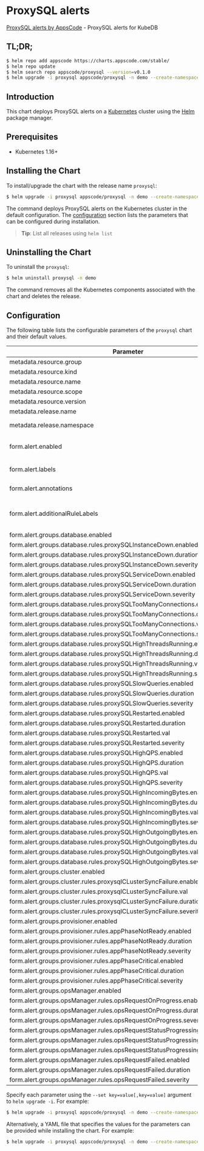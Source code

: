 # ProxySQL alerts

[ProxySQL alerts by AppsCode](https://github.com/appscode/alerts) - ProxySQL alerts for KubeDB

## TL;DR;

```bash
$ helm repo add appscode https://charts.appscode.com/stable/
$ helm repo update
$ helm search repo appscode/proxysql --version=v0.1.0
$ helm upgrade -i proxysql appscode/proxysql -n demo --create-namespace --version=v0.1.0
```

## Introduction

This chart deploys ProxySQL alerts on a [Kubernetes](http://kubernetes.io) cluster using the [Helm](https://helm.sh) package manager.

## Prerequisites

- Kubernetes 1.16+

## Installing the Chart

To install/upgrade the chart with the release name `proxysql`:

```bash
$ helm upgrade -i proxysql appscode/proxysql -n demo --create-namespace --version=v0.1.0
```

The command deploys ProxySQL alerts on the Kubernetes cluster in the default configuration. The [configuration](#configuration) section lists the parameters that can be configured during installation.

> **Tip**: List all releases using `helm list`

## Uninstalling the Chart

To uninstall the `proxysql`:

```bash
$ helm uninstall proxysql -n demo
```

The command removes all the Kubernetes components associated with the chart and deletes the release.

## Configuration

The following table lists the configurable parameters of the `proxysql` chart and their default values.

|                                   Parameter                                   |                  Description                  |                     Default                      |
|-------------------------------------------------------------------------------|-----------------------------------------------|--------------------------------------------------|
| metadata.resource.group                                                       |                                               | <code>kubedb.com</code>                          |
| metadata.resource.kind                                                        |                                               | <code>ProxySQL</code>                             |
| metadata.resource.name                                                        |                                               | <code>proxysqls</code>                            |
| metadata.resource.scope                                                       |                                               | <code>Namespaced</code>                          |
| metadata.resource.version                                                     |                                               | <code>v1alpha2</code>                            |
| metadata.release.name                                                         | Release name                                  | <code>""</code>                                  |
| metadata.release.namespace                                                    | Release namespace                             | <code>""</code>                                  |
| form.alert.enabled                                                            | # Enable PrometheusRule alerts                | <code>true</code>                                |
| form.alert.labels                                                             | # Labels for default rules                    | <code>{"release":"kube-prometheus-stack"}</code> |
| form.alert.annotations                                                        | # Annotations for default rules               | <code>{}</code>                                  |
| form.alert.additionalRuleLabels                                               | # Additional labels for PrometheusRule alerts | <code>{}</code>                                  |
| form.alert.groups.database.enabled                                            |                                               | <code>true</code>                                |
| form.alert.groups.database.rules.proxySQLInstanceDown.enabled                 |                                               | <code>true</code>                                |
| form.alert.groups.database.rules.proxySQLInstanceDown.duration                |                                               | <code>"0m"</code>                                |
| form.alert.groups.database.rules.proxySQLInstanceDown.severity                |                                               | <code>critical</code>                            |
| form.alert.groups.database.rules.proxySQLServiceDown.enabled                  |                                               | <code>true</code>                                |
| form.alert.groups.database.rules.proxySQLServiceDown.duration                 |                                               | <code>"0m"</code>                                |
| form.alert.groups.database.rules.proxySQLServiceDown.severity                 |                                               | <code>critical</code>                            |
| form.alert.groups.database.rules.proxySQLTooManyConnections.enabled           |                                               | <code>true</code>                                |
| form.alert.groups.database.rules.proxySQLTooManyConnections.duration          |                                               | <code>"2m"</code>                                |
| form.alert.groups.database.rules.proxySQLTooManyConnections.val               |                                               | <code>80</code>                                  |
| form.alert.groups.database.rules.proxySQLTooManyConnections.severity          |                                               | <code>warning</code>                             |
| form.alert.groups.database.rules.proxySQLHighThreadsRunning.enabled           |                                               | <code>true</code>                                |
| form.alert.groups.database.rules.proxySQLHighThreadsRunning.duration          |                                               | <code>"2m"</code>                                |
| form.alert.groups.database.rules.proxySQLHighThreadsRunning.val               |                                               | <code>60</code>                                  |
| form.alert.groups.database.rules.proxySQLHighThreadsRunning.severity          |                                               | <code>warning</code>                             |
| form.alert.groups.database.rules.proxySQLSlowQueries.enabled                  |                                               | <code>true</code>                                |
| form.alert.groups.database.rules.proxySQLSlowQueries.duration                 |                                               | <code>"2m"</code>                                |
| form.alert.groups.database.rules.proxySQLSlowQueries.severity                 |                                               | <code>warning</code>                             |
| form.alert.groups.database.rules.proxySQLRestarted.enabled                    |                                               | <code>true</code>                                |
| form.alert.groups.database.rules.proxySQLRestarted.duration                   |                                               | <code>"0m"</code>                                |
| form.alert.groups.database.rules.proxySQLRestarted.val                        |                                               | <code>60</code>                                  |
| form.alert.groups.database.rules.proxySQLRestarted.severity                   |                                               | <code>warning</code>                             |
| form.alert.groups.database.rules.proxySQLHighQPS.enabled                      |                                               | <code>true</code>                                |
| form.alert.groups.database.rules.proxySQLHighQPS.duration                     |                                               | <code>"0m"</code>                                |
| form.alert.groups.database.rules.proxySQLHighQPS.val                          |                                               | <code>1000</code>                                |
| form.alert.groups.database.rules.proxySQLHighQPS.severity                     |                                               | <code>critical</code>                            |
| form.alert.groups.database.rules.proxySQLHighIncomingBytes.enabled            |                                               | <code>true</code>                                |
| form.alert.groups.database.rules.proxySQLHighIncomingBytes.duration           |                                               | <code>"0m"</code>                                |
| form.alert.groups.database.rules.proxySQLHighIncomingBytes.val                |                                               | <code>1048576 # 1MB</code>                       |
| form.alert.groups.database.rules.proxySQLHighIncomingBytes.severity           |                                               | <code>critical</code>                            |
| form.alert.groups.database.rules.proxySQLHighOutgoingBytes.enabled            |                                               | <code>true</code>                                |
| form.alert.groups.database.rules.proxySQLHighOutgoingBytes.duration           |                                               | <code>"0m"</code>                                |
| form.alert.groups.database.rules.proxySQLHighOutgoingBytes.val                |                                               | <code>1048576 # 1MB</code>                       |
| form.alert.groups.database.rules.proxySQLHighOutgoingBytes.severity           |                                               | <code>critical</code>                            |
| form.alert.groups.cluster.enabled                                             |                                               | <code>true</code>                                |
| form.alert.groups.cluster.rules.proxysqlCLusterSyncFailure.enabled            |                                               | <code>true</code>                                |
| form.alert.groups.cluster.rules.proxysqlCLusterSyncFailure.val                |                                               | <code>0.1</code>                                 |
| form.alert.groups.cluster.rules.proxysqlCLusterSyncFailure.duration           |                                               | <code>"5m"</code>                                |
| form.alert.groups.cluster.rules.proxysqlCLusterSyncFailure.severity           |                                               | <code>warning</code>                             |
| form.alert.groups.provisioner.enabled                                         |                                               | <code>true</code>                                |
| form.alert.groups.provisioner.rules.appPhaseNotReady.enabled                  |                                               | <code>true</code>                                |
| form.alert.groups.provisioner.rules.appPhaseNotReady.duration                 |                                               | <code>"1m"</code>                                |
| form.alert.groups.provisioner.rules.appPhaseNotReady.severity                 |                                               | <code>critical</code>                            |
| form.alert.groups.provisioner.rules.appPhaseCritical.enabled                  |                                               | <code>true</code>                                |
| form.alert.groups.provisioner.rules.appPhaseCritical.duration                 |                                               | <code>"15m"</code>                               |
| form.alert.groups.provisioner.rules.appPhaseCritical.severity                 |                                               | <code>warning</code>                             |
| form.alert.groups.opsManager.enabled                                          |                                               | <code>true</code>                                |
| form.alert.groups.opsManager.rules.opsRequestOnProgress.enabled               |                                               | <code>true</code>                                |
| form.alert.groups.opsManager.rules.opsRequestOnProgress.duration              |                                               | <code>"0m"</code>                                |
| form.alert.groups.opsManager.rules.opsRequestOnProgress.severity              |                                               | <code>info</code>                                |
| form.alert.groups.opsManager.rules.opsRequestStatusProgressingToLong.enabled  |                                               | <code>true</code>                                |
| form.alert.groups.opsManager.rules.opsRequestStatusProgressingToLong.duration |                                               | <code>"30m"</code>                               |
| form.alert.groups.opsManager.rules.opsRequestStatusProgressingToLong.severity |                                               | <code>critical</code>                            |
| form.alert.groups.opsManager.rules.opsRequestFailed.enabled                   |                                               | <code>true</code>                                |
| form.alert.groups.opsManager.rules.opsRequestFailed.duration                  |                                               | <code>"0m"</code>                                |
| form.alert.groups.opsManager.rules.opsRequestFailed.severity                  |                                               | <code>critical</code>                            |


Specify each parameter using the `--set key=value[,key=value]` argument to `helm upgrade -i`. For example:

```bash
$ helm upgrade -i proxysql appscode/proxysql -n demo --create-namespace --version=v0.1.0 --set metadata.resource.group=kubedb.com
```

Alternatively, a YAML file that specifies the values for the parameters can be provided while
installing the chart. For example:

```bash
$ helm upgrade -i proxysql appscode/proxysql -n demo --create-namespace --version=v0.1.0 --values values.yaml
```
